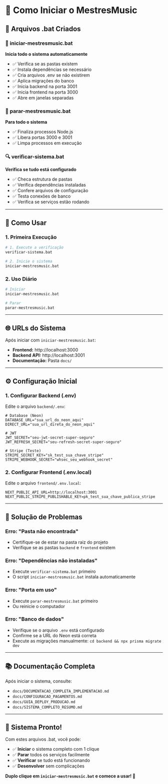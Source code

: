 # 🚀 Como Iniciar o MestresMusic

## 📁 Arquivos .bat Criados

### **🎯 iniciar-mestresmusic.bat**
**Inicia todo o sistema automaticamente**

- ✅ Verifica se as pastas existem
- ✅ Instala dependências se necessário
- ✅ Cria arquivos .env se não existirem
- ✅ Aplica migrações do banco
- ✅ Inicia backend na porta 3001
- ✅ Inicia frontend na porta 3000
- ✅ Abre em janelas separadas

### **🛑 parar-mestresmusic.bat**
**Para todo o sistema**

- ✅ Finaliza processos Node.js
- ✅ Libera portas 3000 e 3001
- ✅ Limpa processos em execução

### **🔍 verificar-sistema.bat**
**Verifica se tudo está configurado**

- ✅ Checa estrutura de pastas
- ✅ Verifica dependências instaladas
- ✅ Confere arquivos de configuração
- ✅ Testa conexões de banco
- ✅ Verifica se serviços estão rodando

---

## 🎯 **Como Usar**

### **1. Primeira Execução**
```bash
# 1. Execute a verificação
verificar-sistema.bat

# 2. Inicie o sistema
iniciar-mestresmusic.bat
```

### **2. Uso Diário**
```bash
# Iniciar
iniciar-mestresmusic.bat

# Parar
parar-mestresmusic.bat
```

---

## 🌐 **URLs do Sistema**

Após iniciar com `iniciar-mestresmusic.bat`:

- **Frontend:** http://localhost:3000
- **Backend API:** http://localhost:3001
- **Documentação:** Pasta `docs/`

---

## ⚙️ **Configuração Inicial**

### **1. Configurar Backend (.env)**
Edite o arquivo `backend/.env`:

```env
# Database (Neon)
DATABASE_URL="sua_url_do_neon_aqui"
DIRECT_URL="sua_url_direta_do_neon_aqui"

# JWT
JWT_SECRET="seu-jwt-secret-super-seguro"
JWT_REFRESH_SECRET="seu-refresh-secret-super-seguro"

# Stripe (Teste)
STRIPE_SECRET_KEY="sk_test_sua_chave_stripe"
STRIPE_WEBHOOK_SECRET="whsec_seu_webhook_secret"
```

### **2. Configurar Frontend (.env.local)**
Edite o arquivo `frontend/.env.local`:

```env
NEXT_PUBLIC_API_URL=http://localhost:3001
NEXT_PUBLIC_STRIPE_PUBLISHABLE_KEY=pk_test_sua_chave_publica_stripe
```

---

## 🔧 **Solução de Problemas**

### **Erro: "Pasta não encontrada"**
- Certifique-se de estar na pasta raiz do projeto
- Verifique se as pastas `backend` e `frontend` existem

### **Erro: "Dependências não instaladas"**
- Execute `verificar-sistema.bat` primeiro
- O script `iniciar-mestresmusic.bat` instala automaticamente

### **Erro: "Porta em uso"**
- Execute `parar-mestresmusic.bat` primeiro
- Ou reinicie o computador

### **Erro: "Banco de dados"**
- Verifique se o arquivo `.env` está configurado
- Confirme se a URL do Neon está correta
- Execute as migrações manualmente: `cd backend && npx prisma migrate dev`

---

## 📚 **Documentação Completa**

Após iniciar o sistema, consulte:

- `docs/DOCUMENTACAO_COMPLETA_IMPLEMENTACAO.md`
- `docs/CONFIGURACAO_PAGAMENTOS.md`
- `docs/GUIA_DEPLOY_PRODUCAO.md`
- `docs/SISTEMA_COMPLETO_RESUMO.md`

---

## 🎉 **Sistema Pronto!**

Com estes arquivos .bat, você pode:

- ✅ **Iniciar** o sistema completo com 1 clique
- ✅ **Parar** todos os serviços facilmente
- ✅ **Verificar** se tudo está funcionando
- ✅ **Desenvolver** sem complicações

**Duplo clique em `iniciar-mestresmusic.bat` e comece a usar! 🚀**